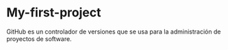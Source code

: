 # My-first-project

GitHub es un controlador de versiones que se usa para la administración de proyectos de software.
